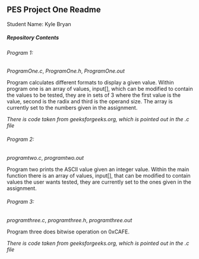 ## PES Project One Readme

Student Name: Kyle Bryan

##### Repository Contents
###### Program 1:
*ProgramOne.c*, *ProgramOne.h*, *ProgramOne.out*

Program calculates different formats to display a given value.  Within program one is an array of values, input[], which can be modified to contain the values to be tested, they are in sets of 3 where the first value is the value, second is the radix and third is the operand size.  The array is currently set to the numbers given in the assignment.

*There is code taken from geeksforgeeks.org, which is pointed out in the .c file*

###### Program 2:
*programtwo.c*, *programtwo.out*

Program two prints the ASCII value given an integer value.  Within the main function there is an array of values, input[], that can be modified to contain values the user wants tested, they are currently set to the ones given in the assignment.



###### Program 3:
*programthree.c*, *programthree.h*, *programthree.out*

Program three does bitwise operation on 0xCAFE.

*There is code taken from geeksforgeeks.org, which is pointed out in the .c file*  
